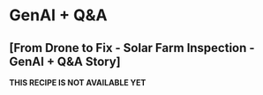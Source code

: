 
# GenAI + Q&A
## [From Drone to Fix - Solar Farm Inspection - GenAI + Q&A Story]

**THIS RECIPE IS NOT AVAILABLE YET**
